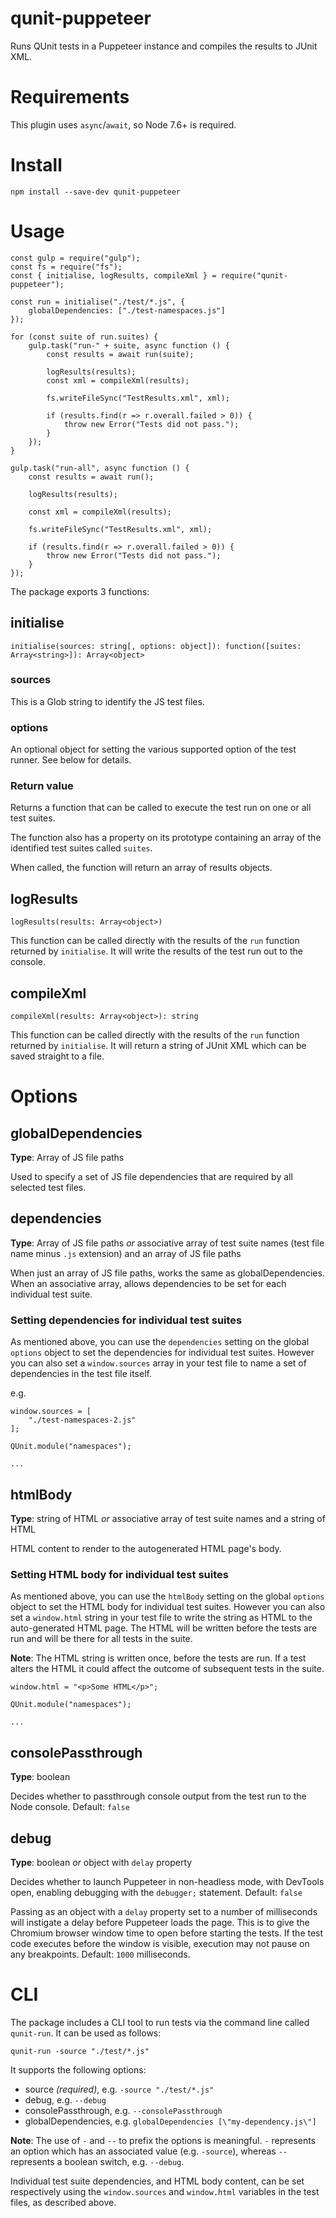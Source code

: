# qunit-puppeteer
Runs QUnit tests in a Puppeteer instance and compiles the results to JUnit XML.

# Requirements

This plugin uses `async`/`await`, so Node 7.6+ is required.

# Install

```
npm install --save-dev qunit-puppeteer
```

# Usage

```
const gulp = require("gulp");
const fs = require("fs");
const { initialise, logResults, compileXml } = require("qunit-puppeteer");

const run = initialise("./test/*.js", {
    globalDependencies: ["./test-namespaces.js"]
});

for (const suite of run.suites) {
    gulp.task("run-" + suite, async function () {
        const results = await run(suite);

        logResults(results);
        const xml = compileXml(results);

        fs.writeFileSync("TestResults.xml", xml);

        if (results.find(r => r.overall.failed > 0)) {
            throw new Error("Tests did not pass.");
        }
    });
}

gulp.task("run-all", async function () {
    const results = await run();

    logResults(results);
    
    const xml = compileXml(results);

    fs.writeFileSync("TestResults.xml", xml);
    
    if (results.find(r => r.overall.failed > 0)) {
        throw new Error("Tests did not pass.");
    }
});

```

The package exports 3 functions:

## initialise

```
initialise(sources: string[, options: object]): function([suites: Array<string>]): Array<object>
```

### sources
This is a Glob string to identify the JS test files.

### options
An optional object for setting the various supported option of the test runner. See below for details.

### Return value
Returns a function that can be called to execute the test run on one or all test suites.

The function also has a property on its prototype containing an array of the identified test suites called `suites`.

When called, the function will return an array of results objects.

## logResults

```
logResults(results: Array<object>)
```

This function can be called directly with the results of the `run` function returned by `initialise`. It will write the results of the test run out to the console.

## compileXml

```
compileXml(results: Array<object>): string
```

This function can be called directly with the results of the `run` function returned by `initialise`. It will return a string of JUnit XML which can be saved straight to a file.

# Options

## globalDependencies

**Type**: Array of JS file paths

Used to specify a set of JS file dependencies that are required by all selected test files.

## dependencies

**Type**: Array of JS file paths _or_ associative array of test suite names (test file name minus `.js` extension) and an array of JS file paths

When just an array of JS file paths, works the same as globalDependencies. When an associative array, allows dependencies to be set for each individual test suite.

### Setting dependencies for individual test suites

As mentioned above, you can use the `dependencies` setting on the global `options` object to set the dependencies for individual test suites.
However you can also set a `window.sources` array in your test file to name a set of dependencies in the test file itself.

e.g.
```
window.sources = [
    "./test-namespaces-2.js"
];

QUnit.module("namespaces");

...
```

## htmlBody

**Type**: string of HTML _or_ associative array of test suite names and a string of HTML

HTML content to render to the autogenerated HTML page's body.

### Setting HTML body for individual test suites

As mentioned above, you can use the `htmlBody` setting on the global `options` object to set the HTML body for individual test suites.
However you can also set a `window.html` string in your test file to write the string as HTML to the auto-generated HTML page. The HTML will be written before the tests are run and will be there for all tests in the suite.

**Note**: The HTML string is written once, before the tests are run. If a test alters the HTML it could affect the outcome of subsequent tests in the suite.

```
window.html = "<p>Some HTML</p>";

QUnit.module("namespaces");

...
```

## consolePassthrough

**Type**: boolean

Decides whether to passthrough console output from the test run to the Node console. Default: `false`

## debug

**Type**: boolean _or_ object with `delay` property

Decides whether to launch Puppeteer in non-headless mode, with DevTools open, enabling debugging with the `debugger;` statement. Default: `false`

Passing as an object with a `delay` property set to a number of milliseconds will instigate a delay before Puppeteer loads the page. This is to give the Chromium browser window time to open before starting the tests. If the test code executes before the window is visible, execution may not pause on any breakpoints. Default: `1000` milliseconds.

# CLI

The package includes a CLI tool to run tests via the command line called `qunit-run`. It can be used as follows:
```
qunit-run -source "./test/*.js"
```

It supports the following options:

* source *(required)*, e.g. `-source "./test/*.js"`
* debug, e.g. `--debug`
* consolePassthrough, e.g. `--consolePassthrough`
* globalDependencies, e.g. `globalDependencies [\"my-dependency.js\"]`

**Note**: The use of `-` and `--` to prefix the options is meaningful. `-` represents an option which has an associated value (e.g. `-source`), whereas `--` represents a boolean switch, e.g. `--debug`.

Individual test suite dependencies, and HTML body content, can be set respectively using the `window.sources` and `window.html` variables in the test files, as described above. 
